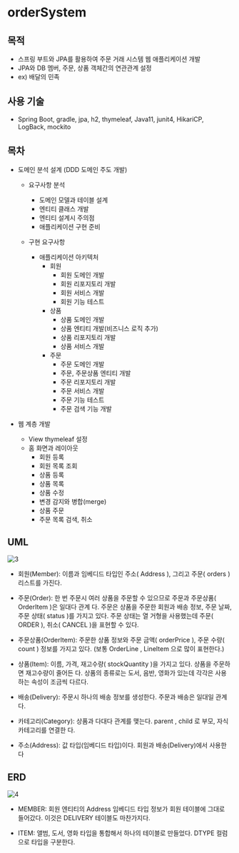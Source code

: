 # orderSystem
목적
---
- 스프링 부트와 JPA를 활용하여 주문 거래 시스템 웹 애플리케이션 개발
- JPA와 DB 멤버, 주문, 상품 객체간의 연관관계 설정
- ex) 배달의 민족


사용 기술
---
- Spring Boot, gradle, jpa, h2, thymeleaf, Java11, junit4, HikariCP, LogBack, mockito


목차
---
* 도메인 분석 설계 (DDD 도메인 주도 개발)
  * 요구사항 분석
    * 도메인 모델과 테이블 설계
    * 엔티티 클래스 개발
    * 엔티티 설계시 주의점
    * 애플리케이션 구현 준비

  * 구현 요구사항
    * 애플리케이션 아키텍처
      * 회원
        * 회원 도메인 개발
        * 회원 리포지토리 개발
        * 회원 서비스 개발
        * 회원 기능 테스트
      * 상품
        * 상품 도메인 개발
        * 상품 엔티티 개발(비즈니스 로직 추가)
        * 상품 리포지토리 개발
        * 상품 서비스 개발
      * 주문
        * 주문 도메인 개발
        * 주문, 주문상품 엔티티 개발
        * 주문 리포지토리 개발
        * 주문 서비스 개발
        * 주문 기능 테스트
        * 주문 검색 기능 개발

* 웹 계층 개발
  * View thymeleaf 설정
  * 홈 화면과 레이아웃
    * 회원 등록
    * 회원 목록 조회
    * 상품 등록
    * 상품 목록
    * 상품 수정
    * 변경 감지와 병합(merge)
    * 상품 주문
    * 주문 목록 검색, 취소
  
  
UML
---
![3](https://user-images.githubusercontent.com/61732452/103454938-eb353f80-4d2b-11eb-9767-61de13042d0e.PNG)

- 회원(Member): 이름과 임베디드 타입인 주소( Address ), 그리고 주문( orders ) 리스트를 가진다.

- 주문(Order): 한 번 주문시 여러 상품을 주문할 수 있으므로 주문과 주문상품( OrderItem )은 일대다 관계
다. 주문은 상품을 주문한 회원과 배송 정보, 주문 날짜, 주문 상태( status )를 가지고 있다. 주문 상태는 열
거형을 사용했는데 주문( ORDER ), 취소( CANCEL )을 표현할 수 있다.

- 주문상품(OrderItem): 주문한 상품 정보와 주문 금액( orderPrice ), 주문 수량( count ) 정보를 가지고
있다. (보통 OrderLine , LineItem 으로 많이 표현한다.)

- 상품(Item): 이름, 가격, 재고수량( stockQuantity )을 가지고 있다. 상품을 주문하면 재고수량이 줄어든
다. 상품의 종류로는 도서, 음반, 영화가 있는데 각각은 사용하는 속성이 조금씩 다르다.

- 배송(Delivery): 주문시 하나의 배송 정보를 생성한다. 주문과 배송은 일대일 관계다.

- 카테고리(Category): 상품과 다대다 관계를 맺는다. parent , child 로 부모, 자식 카테고리를 연결한
다.

- 주소(Address): 값 타입(임베디드 타입)이다. 회원과 배송(Delivery)에서 사용한다

ERD
---
![4](https://user-images.githubusercontent.com/61732452/103454939-ec666c80-4d2b-11eb-8093-c7dc0668a9dc.PNG)

- MEMBER: 회원 엔티티의 Address 임베디드 타입 정보가 회원 테이블에 그대로 들어갔다. 이것은
DELIVERY 테이블도 마찬가지다.

- ITEM: 앨범, 도서, 영화 타입을 통합해서 하나의 테이블로 만들었다. DTYPE 컬럼으로 타입을 구분한다.
